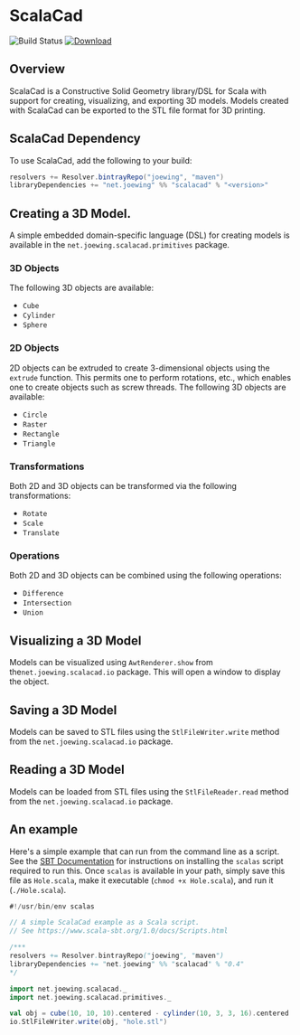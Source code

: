 # ScalaCad

![Build Status](https://travis-ci.org/joewing/ScalaCad.svg?branch=master)
[![Download](https://api.bintray.com/packages/joewing/maven/scalacad/images/download.svg)](https://bintray.com/joewing/maven/scalacad/_latestVersion)

## Overview

ScalaCad is a Constructive Solid Geometry library/DSL for Scala
with support for creating, visualizing, and exporting 3D models.
Models created with ScalaCad can be exported to the STL file format
for 3D printing.

## ScalaCad Dependency
To use ScalaCad, add the following to your build:
```scala
resolvers += Resolver.bintrayRepo("joewing", "maven")
libraryDependencies += "net.joewing" %% "scalacad" % "<version>"
```

## Creating a 3D Model.

A simple embedded domain-specific language (DSL) for creating models
is available in the `net.joewing.scalacad.primitives` package.

### 3D Objects

The following 3D objects are available:

 - `Cube`
 - `Cylinder`
 - `Sphere`

### 2D Objects

2D objects can be extruded to create 3-dimensional objects using the
`extrude` function.  This permits one to perform rotations, etc., which
enables one to create objects such as screw threads.
The following 3D objects are available:

 - `Circle`
 - `Raster`
 - `Rectangle`
 - `Triangle`

### Transformations

Both 2D and 3D objects can be transformed via the following transformations:

 - `Rotate`
 - `Scale`
 - `Translate`

### Operations

Both 2D and 3D objects can be combined using the following operations:

 - `Difference`
 - `Intersection`
 - `Union`

## Visualizing a 3D Model

Models can be visualized using `AwtRenderer.show` from the`net.joewing.scalacad.io` package.  This will open a window to display the object.

## Saving a 3D Model

Models can be saved to STL files using the `StlFileWriter.write` method
from the `net.joewing.scalacad.io` package.

## Reading a 3D Model

Models can be loaded from STL files using the `StlFileReader.read` method
from the `net.joewing.scalacad.io` package.

## An example

Here's a simple example that can run from the command line as a script.
See the [SBT Documentation](https://www.scala-sbt.org/1.0/docs/Scripts.html)
for instructions on installing the `scalas` script required to run this.
Once `scalas` is available in your path, simply save this file as
`Hole.scala`, make it executable (`chmod +x Hole.scala`), and run it
(`./Hole.scala`).

```scala
#!/usr/bin/env scalas

// A simple ScalaCad example as a Scala script.
// See https://www.scala-sbt.org/1.0/docs/Scripts.html

/***
resolvers += Resolver.bintrayRepo("joewing", "maven")
libraryDependencies += "net.joewing" %% "scalacad" % "0.4"
*/

import net.joewing.scalacad._
import net.joewing.scalacad.primitives._

val obj = cube(10, 10, 10).centered - cylinder(10, 3, 3, 16).centered
io.StlFileWriter.write(obj, "hole.stl")
```
